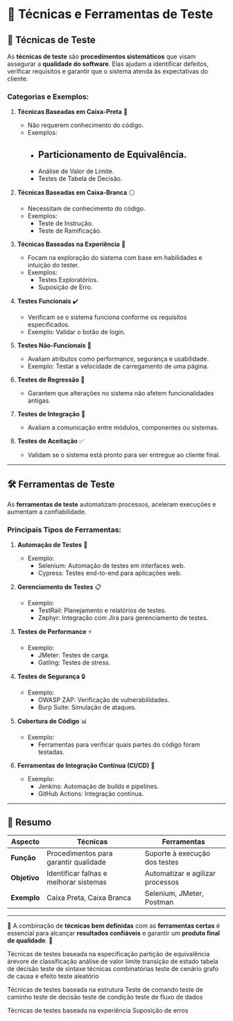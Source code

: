# 🧪 Técnicas e Ferramentas de Teste

## 🎯 **Técnicas de Teste**
As **técnicas de teste** são **procedimentos sistemáticos** que visam assegurar a **qualidade do software**. Elas ajudam a identificar defeitos, verificar requisitos e garantir que o sistema atenda às expectativas do cliente.

### **Categorias e Exemplos**:

1. **Técnicas Baseadas em Caixa-Preta** 🖤  
   - Não requerem conhecimento do código.  
   - Exemplos:  
     - Particionamento de Equivalência.
       -   
     - Análise de Valor de Limite.  
     - Testes de Tabela de Decisão.  

2. **Técnicas Baseadas em Caixa-Branca** ⚪  
   - Necessitam de conhecimento do código.  
   - Exemplos:  
     - Teste de Instrução.  
     - Teste de Ramificação.  

3. **Técnicas Baseadas na Experiência** 🧠  
   - Focam na exploração do sistema com base em habilidades e intuição do tester.  
   - Exemplos:  
     - Testes Exploratórios.  
     - Suposição de Erro.  

4. **Testes Funcionais** ✔️  
   - Verificam se o sistema funciona conforme os requisitos especificados.  
   - Exemplo: Validar o botão de login.  

5. **Testes Não-Funcionais** 🚀  
   - Avaliam atributos como performance, segurança e usabilidade.  
   - Exemplo: Testar a velocidade de carregamento de uma página.  

6. **Testes de Regressão** 🔄  
   - Garantem que alterações no sistema não afetem funcionalidades antigas.  

7. **Testes de Integração** 🔗  
   - Avaliam a comunicação entre módulos, componentes ou sistemas.  

8. **Testes de Aceitação** ✅  
   - Validam se o sistema está pronto para ser entregue ao cliente final.  

---

## 🛠️ **Ferramentas de Teste**
As **ferramentas de teste** automatizam processos, aceleram execuções e aumentam a confiabilidade.

### **Principais Tipos de Ferramentas**:

1. **Automação de Testes** 🤖  
   - Exemplo:  
     - Selenium: Automação de testes em interfaces web.  
     - Cypress: Testes end-to-end para aplicações web.  

2. **Gerenciamento de Testes** 📋  
   - Exemplo:  
     - TestRail: Planejamento e relatórios de testes.  
     - Zephyr: Integração com Jira para gerenciamento de testes.  

3. **Testes de Performance** ⚡  
   - Exemplo:  
     - JMeter: Testes de carga.  
     - Gatling: Testes de stress.  

4. **Testes de Segurança** 🔒  
   - Exemplo:  
     - OWASP ZAP: Verificação de vulnerabilidades.  
     - Burp Suite: Simulação de ataques.  

5. **Cobertura de Código** 📊  
   - Exemplo:  
     - Ferramentas para verificar quais partes do código foram testadas.  

6. **Ferramentas de Integração Contínua (CI/CD)** 🔄  
   - Exemplo:  
     - Jenkins: Automação de builds e pipelines.  
     - GitHub Actions: Integração contínua.  

---

## 📝 **Resumo**

| **Aspecto**         | **Técnicas**                          | **Ferramentas**                     |
|----------------------|----------------------------------------|-------------------------------------|
| **Função**           | Procedimentos para garantir qualidade | Suporte à execução dos testes       |
| **Objetivo**         | Identificar falhas e melhorar sistemas| Automatizar e agilizar processos    |
| **Exemplo**          | Caixa Preta, Caixa Branca             | Selenium, JMeter, Postman           |

---

🎯 A combinação de **técnicas bem definidas** com as **ferramentas certas** é essencial para alcançar **resultados confiáveis** e garantir um **produto final de qualidade**. 🚀


Técnicas de testes baseada na especificação
    partição de equivalência
    árevore de classificação
    análise de valor limite
    transição de estado
    tabela de decisão
    teste de sintaxe
    técnicas combinatórias
    teste de cenário
    grafo de causa e efeito
    teste aleatório

Técnicas de testes baseada na estrutura
    Teste de comando
    teste de caminho
    teste de decisão
    teste de condição
    teste de fluxo de dados

Técnicas de testes baseada na experiência
    Suposição de erros